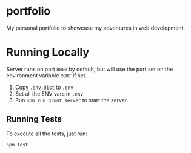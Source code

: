 portfolio
=========================

My personal portfolio to showcase my adventures in web development.

# Running Locally

Server runs on port `8000` by default, but will use the port set
on the environment variable `PORT` if set.

1. Copy `.env.dist` to `.env`
1. Set all the ENV vars in `.env`
1. Run `npm run grunt server` to start the server.

## Running Tests
To execute all the tests, just run:

```
npm test
```
